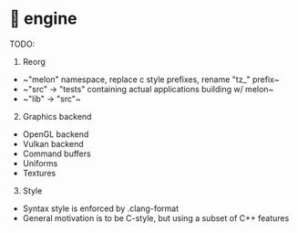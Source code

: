 # 🍉 engine

TODO:
1. Reorg
  * ~"melon" namespace, replace c style prefixes, rename "tz_" prefix~
  * ~"src" -> "tests" containing actual applications building w/ melon~
  * ~"lib" -> "src"~
2. Graphics backend
  * OpenGL backend
  * Vulkan backend
  * Command buffers
  * Uniforms
  * Textures
3. Style
  * Syntax style is enforced by .clang-format
  * General motivation is to be C-style, but using a subset of C++ features
